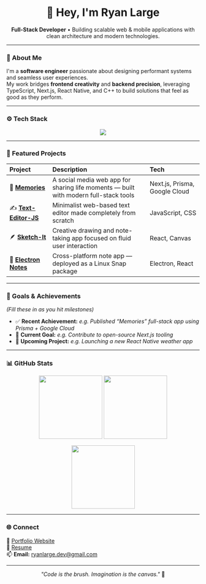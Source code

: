 <!-- Modern & Technical GitHub Profile for Ryan Large -->
<h1 align="center">👋 Hey, I'm Ryan Large</h1>

<p align="center">
  <strong>Full-Stack Developer</strong> • Building scalable web & mobile applications with clean architecture and modern technologies.
</p>

---

### 🧠 About Me
I'm a **software engineer** passionate about designing performant systems and seamless user experiences.  
My work bridges **frontend creativity** and **backend precision**, leveraging TypeScript, Next.js, React Native, and C++ to build solutions that feel as good as they perform.

---

### ⚙️ Tech Stack
<p align="center">
  <img src="https://skillicons.dev/icons?i=ts,js,react,nextjs,prisma,nodejs,cpp,html,css,tailwind,gcp,vercel,git,linux,docker,vscode" />
</p>

---

### 🚀 Featured Projects

| Project | Description | Tech |
|:--|:--|:--|
| 🧠 [**Memories**](https://github.com/RyanLarge13/Memories) | A social media web app for sharing life moments — built with modern full-stack tools | Next.js, Prisma, Google Cloud |
| ✍️ [**Text-Editor-JS**](https://github.com/RyanLarge13/Text-Editor-JS) | Minimalist web-based text editor made completely from scratch | JavaScript, CSS |
| 🪶 [**Sketch-It**](https://github.com/RyanLarge13/Sketch-It) | Creative drawing and note-taking app focused on fluid user interaction | React, Canvas |
| 🧾 [**Electron Notes**](https://github.com/RyanLarge13/Electron-Notes) | Cross-platform note app — deployed as a Linux Snap package | Electron, React |

---

### 🎯 Goals & Achievements
*(Fill these in as you hit milestones)*

- ✅ **Recent Achievement:** _e.g. Published “Memories” full-stack app using Prisma + Google Cloud_  
- 🧩 **Current Goal:** _e.g. Contribute to open-source Next.js tooling_  
- 🚀 **Upcoming Project:** _e.g. Launching a new React Native weather app_

---

### 📊 GitHub Stats

<p align="center">
  <img src="https://github-readme-stats.vercel.app/api?username=RyanLarge13&show_icons=true&theme=react&hide_border=true" height="165" />
  <img src="https://github-readme-stats.vercel.app/api/top-langs/?username=RyanLarge13&layout=compact&theme=react&hide_border=true" height="165" />
</p>

<p align="center">
  <img src="https://streak-stats.demolab.com?user=RyanLarge13&theme=react&hide_border=true" height="165" />
</p>

---

### 🌐 Connect
📄 [Portfolio Website](https://ryanlarge.com)  
💼 [Resume](https://www.ryanlarge.com/ryanLargeResume.pdf)  
📫 **Email:** ryanlarge.dev@gmail.com  

---

<p align="center">
  <em>"Code is the brush. Imagination is the canvas."</em> 🎨
</p>

